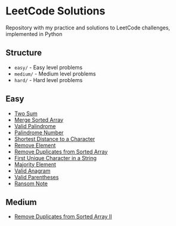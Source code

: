 # LeetCode Solutions

Repository with my practice and solutions to LeetCode challenges, implemented in Python

## Structure
- `easy/` - Easy level problems
- `medium/` - Medium level problems
- `hard/` - Hard level problems

## Easy
- [Two Sum](easy/two-sum.py)
- [Merge Sorted Array](easy/merge-sorted-array.py)
- [Valid Palindrome](easy/valid-palindrome.py)
- [Palindrome Number](easy/palindrome-number.py)
- [Shortest Distance to a Character](easy/shortest-distance-to-a-character.py)
- [Remove Element](easy/remove-element.py)
- [Remove Duplicates from Sorted Array](easy/remove-duplicates-from-sorted-array.py)
- [First Unique Character in a String](easy/first-unique-character-in-a-string.py)
- [Majority Element](easy/majority-element.py)
- [Valid Anagram](easy/valid-anagram.py)
- [Valid Parentheses](easy/valid-parentheses.py)
- [Ransom Note](easy/ransom-note.py)

## Medium
- [Remove Duplicates from Sorted Array II](medium/remove-duplicates-from-sorted-array-ii.py)
